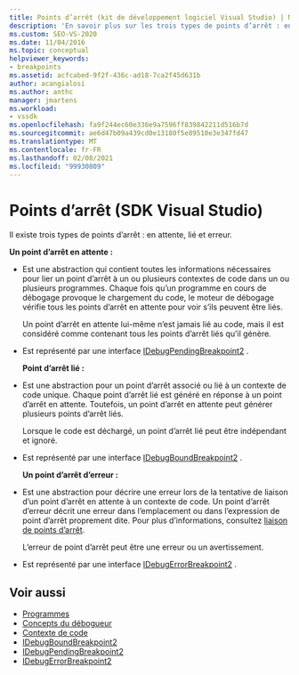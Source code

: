 ```yaml
---
title: Points d’arrêt (kit de développement logiciel Visual Studio) | Microsoft Docs
description: 'En savoir plus sur les trois types de points d’arrêt : en attente, lié et erreur. Cet article répertorie les interfaces utilisées pour implémenter les types.'
ms.custom: SEO-VS-2020
ms.date: 11/04/2016
ms.topic: conceptual
helpviewer_keywords:
- breakpoints
ms.assetid: acfcabed-9f2f-436c-ad18-7ca2f45d631b
author: acangialosi
ms.author: anthc
manager: jmartens
ms.workload:
- vssdk
ms.openlocfilehash: fa9f244ec60e336e9a7596ff839842211d516b7d
ms.sourcegitcommit: ae6d47b09a439cd0e13180f5e89510e3e347fd47
ms.translationtype: MT
ms.contentlocale: fr-FR
ms.lasthandoff: 02/08/2021
ms.locfileid: "99930809"
---
```

# <a name="breakpoints-visual-studio-sdk"></a>Points d’arrêt (SDK Visual Studio)
Il existe trois types de points d’arrêt : en attente, lié et erreur.

 **Un point d’arrêt en attente :**

- Est une abstraction qui contient toutes les informations nécessaires pour lier un point d’arrêt à un ou plusieurs contextes de code dans un ou plusieurs programmes. Chaque fois qu’un programme en cours de débogage provoque le chargement du code, le moteur de débogage vérifie tous les points d’arrêt en attente pour voir s’ils peuvent être liés.

   Un point d’arrêt en attente lui-même n’est jamais lié au code, mais il est considéré comme contenant tous les points d’arrêt liés qu’il génère.

- Est représenté par une interface [IDebugPendingBreakpoint2](../../extensibility/debugger/reference/idebugpendingbreakpoint2.md) .

  **Point d’arrêt lié :**

- Est une abstraction pour un point d’arrêt associé ou lié à un contexte de code unique. Chaque point d’arrêt lié est généré en réponse à un point d’arrêt en attente. Toutefois, un point d’arrêt en attente peut générer plusieurs points d’arrêt liés.

   Lorsque le code est déchargé, un point d’arrêt lié peut être indépendant et ignoré.

- Est représenté par une interface [IDebugBoundBreakpoint2](../../extensibility/debugger/reference/idebugboundbreakpoint2.md) .

  **Un point d’arrêt d’erreur :**

- Est une abstraction pour décrire une erreur lors de la tentative de liaison d’un point d’arrêt en attente à un contexte de code. Un point d’arrêt d’erreur décrit une erreur dans l’emplacement ou dans l’expression de point d’arrêt proprement dite. Pour plus d’informations, consultez [liaison de points d’arrêt](../../extensibility/debugger/binding-breakpoints.md).

   L’erreur de point d’arrêt peut être une erreur ou un avertissement.

- Est représenté par une interface [IDebugErrorBreakpoint2](../../extensibility/debugger/reference/idebugerrorbreakpoint2.md) .

## <a name="see-also"></a>Voir aussi
- [Programmes](../../extensibility/debugger/programs.md)
- [Concepts du débogueur](../../extensibility/debugger/debugger-concepts.md)
- [Contexte de code](../../extensibility/debugger/code-context.md)
- [IDebugBoundBreakpoint2](../../extensibility/debugger/reference/idebugboundbreakpoint2.md)
- [IDebugPendingBreakpoint2](../../extensibility/debugger/reference/idebugpendingbreakpoint2.md)
- [IDebugErrorBreakpoint2](../../extensibility/debugger/reference/idebugerrorbreakpoint2.md)
